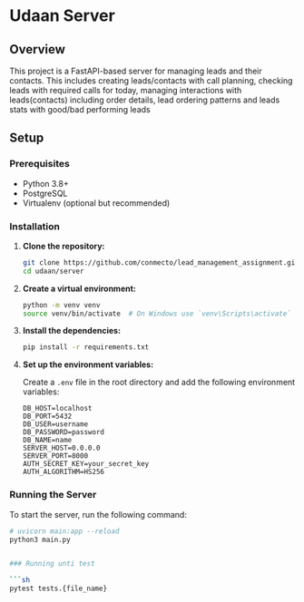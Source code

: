 # Udaan Server

## Overview

This project is a FastAPI-based server for managing leads and their contacts. This includes creating leads/contacts with call planning, checking leads with required calls for today, managing interactions with leads(contacts) including order details, lead ordering patterns and leads stats with good/bad performing leads

## Setup

### Prerequisites

- Python 3.8+
- PostgreSQL
- Virtualenv (optional but recommended)

### Installation

1. **Clone the repository:**

    ```sh
    git clone https://github.com/conmecto/lead_management_assignment.git
    cd udaan/server
    ```

2. **Create a virtual environment:**

    ```sh
    python -m venv venv
    source venv/bin/activate  # On Windows use `venv\Scripts\activate`
    ```

3. **Install the dependencies:**

    ```sh
    pip install -r requirements.txt
    ```

4. **Set up the environment variables:**

    Create a `.env` file in the root directory and add the following environment variables:

    ```env
    DB_HOST=localhost
    DB_PORT=5432
    DB_USER=username
    DB_PASSWORD=password
    DB_NAME=name
    SERVER_HOST=0.0.0.0
    SERVER_PORT=8000
    AUTH_SECRET_KEY=your_secret_key
    AUTH_ALGORITHM=HS256
    ```

### Running the Server

To start the server, run the following command:

```sh
# uvicorn main:app --reload
python3 main.py 


### Running unti test

```sh
pytest tests.{file_name} 